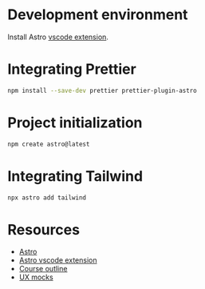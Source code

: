 # Development environment

Install Astro [vscode extension][extension].

# Integrating Prettier

```zsh
npm install --save-dev prettier prettier-plugin-astro
```

# Project initialization

```zsh
npm create astro@latest
```

# Integrating Tailwind

```zsh
npx astro add tailwind
```

# Resources

-   [Astro][astro]
-   [Astro vscode extension][extension]
-   [Course outline][outline]
-   [UX mocks][figma]

[extension]: https://marketplace.visualstudio.com/items?itemName=astro-build.astro-vscode
[astro]: https://astro.build
[outline]: https://docs.google.com/document/d/1WvgbgoUPLUc_KPYN5ryaj4NcCTdZOjqcxP61vj4EBrQ/edit
[figma]: https://www.figma.com/file/G5ePPEpkmVad5FQygN7mFh/Astro-Course?node-id=1-103&t=sPFbh23zqusIKJLJ-0